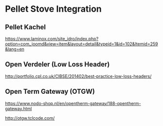 # Pellet Stove Integration

## Pellet Kachel
https://www.laminox.com/site_idro/index.php?option=com_joomd&view=item&layout=detail&typeid=1&id=102&Itemid=259&lang=en

## Open Verdeler (Low Loss Header)

http://portfolio.cpl.co.uk/CIBSE/201402/best-practice-low-loss-headers/

## Open Term Gateway (OTGW)

https://www.nodo-shop.nl/en/opentherm-gateway/188-opentherm-gateway.html

http://otgw.tclcode.com/
